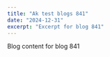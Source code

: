 ```yaml
---
title: "Ak test blogs 841"
date: "2024-12-31"
excerpt: "Excerpt for blog 841"
---
```


Blog content for blog 841
